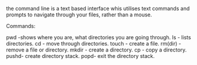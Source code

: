 the command line is a text based interface whis utilises text commands and prompts to navigate through your files, rather than a mouse.

Commands:

pwd -shows where you are, what directories you are going through.
ls - lists directories. 
cd - move through directories.
touch - create a file.
rm(dir) - remove a file or directory.
mkdir - create a directory.
cp - copy a directory.
pushd- create directory stack.
popd- exit the directory stack.